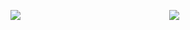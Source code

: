 
<p> <img align="left" src="https://github-readme-stats.vercel.app/api/top-langs/?username=wallnnut&theme=dark" /></p>
<p align="center" >
    <a href="LINK TO: WHEN CLICKED">
      <img src="https://github.r2v.ch/codewars?user=wallnnut&hide_clan=true" />
    </a>
</p>
